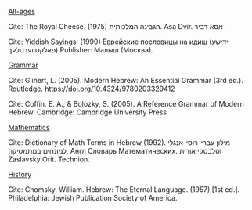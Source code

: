 <ins>All-ages</ins> 

Cite: The Royal Cheese. (1975) הגבינה המלכותית. Asa Dvir. אסא דביר

Cite: Yiddish Sayings. (1990) Еврейские пословицы на идиш (יידישע פאלקסווערטלעך) Publisher: Малыш (Москва).

<ins>Grammar</ins> 

Cite: Glinert, L. (2005). Modern Hebrew: An Essential Grammar (3rd ed.). Routledge. https://doi.org/10.4324/9780203329412

Cite: Coffin, E. A., & Bolozky, S. (2005). A Reference Grammar of Modern Hebrew. Cambridge: Cambridge University Press

<ins>Mathematics</ins> 

Cite: Dictionary of Math Terms in Hebrew (1992). מילון עברי-רוסי-אנגלי למונחים במתמטיקה, Англ Словарь Математических. זסלבסקי אורית Zaslavsky Orit. Technion. 

<ins>History</ins> 

Cite: Chomsky, William. Hebrew: The Eternal Language. (1957) [1st ed.]. Philadelphia: Jewish Publication Society of America.

